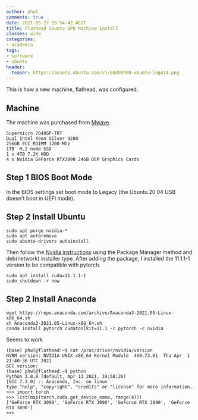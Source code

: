 ```yaml
---
author: phwl
comments: true
date: 2021-05-27 15:54:42 AEDT
title: Flathead Ubuntu GPU Machine Install
classes: wide
categories:
- academia
tags:
- software
- ubuntu
header:
  teaser: https://assets.ubuntu.com/v1/8dd99b80-ubuntu-logo14.png
---
```


This is how a new machine, flathead, was configured.

## Machine
The machine was purchased from [Mwave](http://mwave.com.au). 
```
Supermicro 7049GP-TRT 
Dual Intel Xeon Silver 4208
256GB ECC RDIMM 3200 Mhz
1TB  M.2 nvme SSD
1 x 4TB 7.2K HDD 
4 x Nvidia GeForce RTX3090 24GB OEM Graphics Cards
```

## Step 1 BIOS Boot Mode
In the BIOS settings set boot mode to Legacy (the Ubuntu 20.04 USB doesn't
boot in UEFI mode).

## Step 2 Install Ubuntu
```
sudo apt purge nvidia-*
sudo apt autoremove
sudo ubuntu-drivers autoinstall
```
Then follow the [Nvidia instructions](https://docs.nvidia.com/cuda/cuda-installation-guide-linux/index.html)
using the Package Manager method and deb(network) installer type. 
After adding the package, I installed the 11.1.1-1 version to be compatible
with pytorch.
```
sudo apt install cuda=11.1.1-1
sudo shutdown -r now
```

## Step 2 Install Anaconda
```
wget https://repo.anaconda.com/archive/Anaconda3-2021.05-Linux-x86_64.sh`
sh Anaconda3-2021.05-Linux-x86_64.sh
conda install pytorch cudatoolkit=11.1 -c pytorch -c nvidia
```

Seems to work
```
(base) phwl@flathead:~$ cat /proc/driver/nvidia/version 
NVRM version: NVIDIA UNIX x86_64 Kernel Module  460.73.01  Thu Apr  1 21:40:36 UTC 2021
GCC version:  
(base) phwl@flathead:~$ python
Python 3.8.8 (default, Apr 13 2021, 19:58:26) 
[GCC 7.3.0] :: Anaconda, Inc. on linux
Type "help", "copyright", "credits" or "license" for more information.
>>> import torch
>>> list(map(torch.cuda.get_device_name, range(4)))
['GeForce RTX 3090', 'GeForce RTX 3090', 'GeForce RTX 3090', 'GeForce RTX 3090']
>>> 
```
